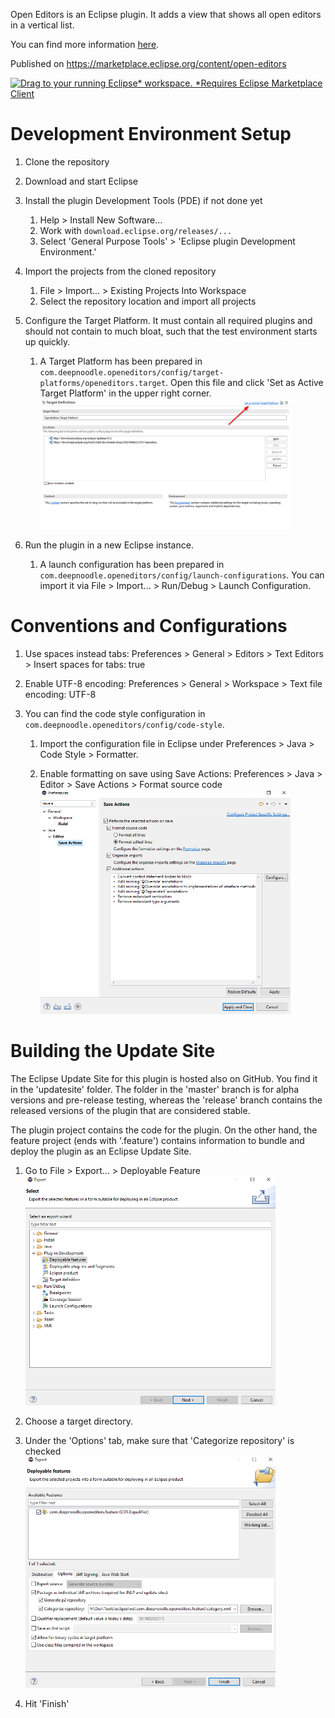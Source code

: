 
Open Editors is an Eclipse plugin. It adds a view that shows all open editors in a vertical list.

You can find more information [here](https://dbickley.github.io/OpenEditors/).

Published on <https://marketplace.eclipse.org/content/open-editors>

[![Drag to your running Eclipse* workspace. *Requires Eclipse Marketplace Client](https://marketplace.eclipse.org/sites/all/themes/solstice/public/images/marketplace/btn-install.png)](http://marketplace.eclipse.org/marketplace-client-intro?mpc_install=4046826 "Drag to your running Eclipse workspace. (Requires Eclipse Marketplace Client)")


# Development Environment Setup

1) Clone the repository
1) Download and start Eclipse
1) Install the plugin Development Tools (PDE) if not done yet
    1) Help > Install New Software...
    1) Work with `download.eclipse.org/releases/...`
    1) Select 'General Purpose Tools' > 'Eclipse plugin Development Environment.'
1) Import the projects from the cloned repository
    1) File > Import... > Existing Projects Into Workspace
    1) Select the repository location and import all projects

1) Configure the Target Platform. It must contain all required plugins and should not contain to much bloat, such that the test environment starts up quickly.
    1) A Target Platform has been prepared in `com.deepnoodle.openeditors/config/target-platforms/openeditors.target`. Open this file and click 'Set as Active Target Platform' in the upper right corner.
    <br /><img src="web-assets/set-as-target-platform.png" width="400">

1) Run the plugin in a new Eclipse instance.
    1) A launch configuration has been prepared in `com.deepnoodle.openeditors/config/launch-configurations`. You can import it via File > Import... > Run/Debug > Launch Configuration.

# Conventions and Configurations

1) Use spaces instead tabs: Preferences > General > Editors > Text Editors > Insert spaces for tabs: true

1) Enable UTF-8 encoding: Preferences > General > Workspace > Text file encoding: UTF-8

1) You can find the code style configuration in `com.deepnoodle.openeditors/config/code-style`.
    1) Import the configuration file in Eclipse under Preferences > Java > Code Style > Formatter.

    1) Enable formatting on save using Save Actions: Preferences > Java > Editor > Save Actions > Format source code
    <br /><img src="web-assets/save-actions.png" width="400">

# Building the Update Site

The Eclipse Update Site for this plugin is hosted also on GitHub. You find it in the 'updatesite' folder. The folder in the 'master' branch is for alpha versions and pre-release testing, whereas the 'release' branch contains the released versions of the plugin that are considered stable.

The plugin project contains the code for the plugin. On the other hand, the feature project (ends with '.feature') contains information to bundle and deploy the plugin as an Eclipse Update Site.

1) Go to File > Export... > Deployable Feature
<br /><img src="web-assets/export-deployable-feature1.png" width="400">

1) Choose a target directory.

1) Under the 'Options' tab, make sure that 'Categorize repository' is checked
<br /><img src="web-assets/export-deployable-feature2.png" width="400">

1) Hit 'Finish'